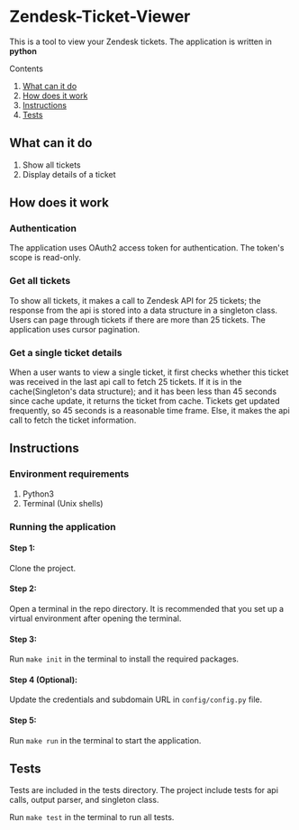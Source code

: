 
# Zendesk-Ticket-Viewer

This is a tool to view your Zendesk tickets. The application is written in **python**

Contents

1. [What can it do](#what-can-it-do)
2. [How does it work](#how-does-it-work)
3. [Instructions](#instructions)
4. [Tests](#tests)

## What can it do

1. Show all tickets
2. Display details of a ticket

## How does it work

### Authentication
The application uses OAuth2 access token for authentication. The token's scope is read-only. 

### Get all tickets
To show all tickets, it makes a call to Zendesk API for 25 tickets; the response from the api is stored into a data structure in a singleton class. Users can page through tickets if there are more than 25 tickets. The application uses cursor pagination.

### Get a single ticket details
 When a user wants to view a single ticket, it first checks whether this ticket was received in the last api call to fetch 25 tickets. If it is in the cache(Singleton's data structure); and it has been less than 45 seconds since cache update, it returns the ticket from cache. Tickets get updated frequently, so 45 seconds is a reasonable time frame. Else, it makes the api call to fetch the ticket information.
## Instructions

### Environment requirements

1. Python3
2. Terminal (Unix shells)

### Running the application

#### Step 1:

Clone the project. 

#### Step 2:

Open a terminal in the repo directory. It is recommended that you set up a virtual environment after opening the terminal.

#### Step 3:

Run `make init` in the terminal to install the required packages.

#### Step 4 (Optional):

Update the credentials and subdomain URL in `config/config.py` file.

#### Step 5:

Run `make run` in the terminal to start the application.


## Tests

Tests are included in the tests directory. The project include tests for api calls, output parser, and singleton class.

Run `make test` in the terminal to run all tests.



